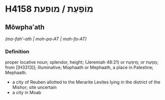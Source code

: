 # H4158 מוֹפַעַת / מופעת

## Môwphaʻath

_(mo-fah'-ath | moh-pa-AT | moh-fa-AT)_

### Definition

proper locative noun; splendor, height; (Jeremiah 48:21) or מֵיפַעַת; or מֵפַעַת; from [[H3313]]; illuminative; Mophaath or Mephaath, a place in Palestine; Mephaath.

- a city of Reuben allotted to the Merarite Levites lying in the district of the Mishor; site uncertain
- a city in Moab
